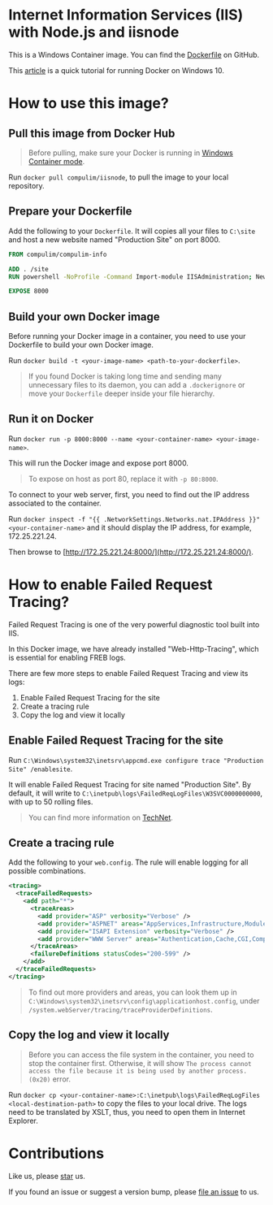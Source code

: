 # Internet Information Services (IIS) with Node.js and iisnode

This is a Windows Container image. You can find the [Dockerfile](https://github.com/compulim/docker-iisnode/blob/master/Dockerfile) on GitHub.

This [article](https://docs.microsoft.com/en-us/virtualization/windowscontainers/quick-start/quick-start-windows-10) is a quick tutorial for running Docker on Windows 10.

# How to use this image?

## Pull this image from Docker Hub

> Before pulling, make sure your Docker is running in [Windows Container mode](https://docs.docker.com/docker-for-windows/#switch-between-windows-and-linux-containers).

Run `docker pull compulim/iisnode`, to pull the image to your local repository.

## Prepare your Dockerfile

Add the following to your `Dockerfile`. It will copies all your files to `C:\site` and host a new website named "Production Site" on port 8000.

```dockerfile
FROM compulim/compulim-info

ADD . /site
RUN powershell -NoProfile -Command Import-module IISAdministration; New-IISSite -Name 'Production Site' -PhysicalPath C:\site -BindingInformation '*:8000:'

EXPOSE 8000
```

## Build your own Docker image

Before running your Docker image in a container, you need to use your Dockerfile to build your own Docker image.

Run `docker build -t <your-image-name> <path-to-your-dockerfile>`.

> If you found Docker is taking long time and sending many unnecessary files to its daemon, you can add a `.dockerignore` or move your `Dockerfile` deeper inside your file hierarchy.

## Run it on Docker

Run `docker run -p 8000:8000 --name <your-container-name> <your-image-name>`.

This will run the Docker image and expose port 8000.

> To expose on host as port 80, replace it with `-p 80:8000`.

To connect to your web server, first, you need to find out the IP address associated to the container.

Run `docker inspect -f "{{ .NetworkSettings.Networks.nat.IPAddress }}" <your-container-name>` and it should display the IP address, for example, 172.25.221.24.

Then browse to [http://172.25.221.24:8000/](http://172.25.221.24:8000/).

# How to enable Failed Request Tracing?

Failed Request Tracing is one of the very powerful diagnostic tool built into IIS.

In this Docker image, we have already installed "Web-Http-Tracing", which is essential for enabling FREB logs.

There are few more steps to enable Failed Request Tracing and view its logs:

1. Enable Failed Request Tracing for the site
2. Create a tracing rule
3. Copy the log and view it locally

## Enable Failed Request Tracing for the site

Run `C:\Windows\system32\inetsrv\appcmd.exe configure trace "Production Site" /enablesite`.

It will enable Failed Request Tracing for site named "Production Site". By default, it will write to `C:\inetpub\logs\FailedReqLogFiles\W3SVC0000000000`, with up to 50 rolling files.

> You can find more information on [TechNet](https://technet.microsoft.com/en-us/library/cc725786(v=ws.10).aspx).

## Create a tracing rule

Add the following to your `web.config`. The rule will enable logging for all possible combinations.

```xml
<tracing>
  <traceFailedRequests>
    <add path="*">
      <traceAreas>
        <add provider="ASP" verbosity="Verbose" />
        <add provider="ASPNET" areas="AppServices,Infrastructure,Module,Page" verbosity="Verbose" />
        <add provider="ISAPI Extension" verbosity="Verbose" />
        <add provider="WWW Server" areas="Authentication,Cache,CGI,Compression,FastCGI,Filter,iisnode,Module,RequestNotifications,Rewrite,Security,StaticFile,WebSocket" verbosity="Verbose" />
      </traceAreas>
      <failureDefinitions statusCodes="200-599" />
    </add>
  </traceFailedRequests>
</tracing>
```

> To find out more providers and areas, you can look them up in `C:\Windows\system32\inetsrv\config\applicationhost.config`, under `/system.webServer/tracing/traceProviderDefinitions`.

## Copy the log and view it locally

> Before you can access the file system in the container, you need to stop the container first. Otherwise, it will show `The process cannot access the file because it is being used by another process. (0x20)` error.

Run `docker cp <your-container-name>:C:\inetpub\logs\FailedReqLogFiles <local-destination-path>` to copy the files to your local drive. The logs need to be translated by XSLT, thus, you need to open them in Internet Explorer.

# Contributions

Like us, please [star](https://github.com/compulim/docker-iisnode/stargazers) us.

If you found an issue or suggest a version bump, please [file an issue](https://github.com/compulim/docker-iisnode/issues) to us.
